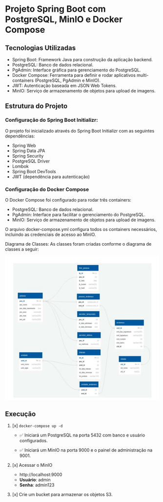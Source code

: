 # **Projeto Spring Boot com PostgreSQL, MinIO e Docker Compose**

## **Tecnologias Utilizadas**
* Spring Boot: Framework Java para construção da aplicação backend.
* PostgreSQL: Banco de dados relacional.
* PgAdmin: Interface gráfica para gerenciamento do PostgreSQL.
* Docker Compose: Ferramenta para definir e rodar aplicativos multi-containers (PostgreSQL, PgAdmin e MinIO).
* JWT: Autenticação baseada em JSON Web Tokens.
* MinIO: Serviço de armazenamento de objetos para upload de imagens.

## **Estrutura do Projeto**

### Configuração do Spring Boot Initializr: 
O projeto foi inicializado através do Spring Boot Initializr com as seguintes dependências:

* Spring Web
* Spring Data JPA
* Spring Security
* PostgreSQL Driver
* Lombok
* Spring Boot DevTools
* JWT (dependência para autenticação)
 
### Configuração do Docker Compose 
O Docker Compose foi configurado para rodar três containers:

* PostgreSQL: Banco de dados relacional.
* PgAdmin: Interface para facilitar o gerenciamento do PostgreSQL.
* MinIO: Serviço de armazenamento de objetos para upload de imagens.

O arquivo docker-compose.yml configura todos os containers necessários, incluindo as credenciais de acesso ao MinIO.

Diagrama de Classes: As classes foram criadas conforme o diagrama de classes a seguir:

![img.png](img.png)

## Execução

1. [x] `docker-compose up -d`
   * ✅ Iniciará um PostgreSQL na porta 5432 com banco e usuário configurados.

   * ✅ Iniciará um MinIO na porta 9000 e o painel de administração na 9001.

2. [x] Acessar o MinIO

   * http://localhost:9000
   * **Usuário**: admin
   * **Senha**: admin123

3. [x] Crie um bucket para armazenar os objetos S3.